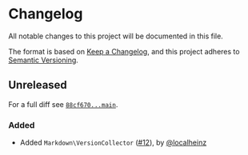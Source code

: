 # Changelog

All notable changes to this project will be documented in this file.

The format is based on [Keep a Changelog](https://keepachangelog.com/en/1.0.0/), and this project adheres to [Semantic Versioning](https://semver.org/spec/v2.0.0.html).

## Unreleased

For a full diff see [`88cf670...main`][88cf670...main].

### Added

- Added `Markdown\VersionCollector` ([#12]), by [@localheinz]

[88cf670...main]: https://github.com/ergebnis/keep-a-changelog/compare/88cf670...main

[#12]: https://github.com/ergebnis/keep-a-changelog/pull/12

[@localheinz]: https://github.com/localheinz
